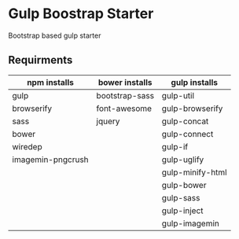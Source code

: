 # Gulp Boostrap Starter

Bootstrap based gulp starter 

## Requirments

**npm installs**|**bower installs**|**gulp installs**
-----|-----|-----
gulp  |bootstrap-sass|gulp-util
browserify |font-awesome|gulp-browserify
sass  |jquery |gulp-concat
bower | |gulp-connect
wiredep | |gulp-if
imagemin-pngcrush| |gulp-uglify
| | |gulp-minify-html
| | |gulp-bower
| | |gulp-sass
| | |gulp-inject
| | |gulp-imagemin
